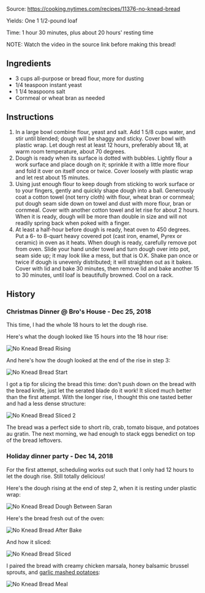 Source: https://cooking.nytimes.com/recipes/11376-no-knead-bread

Yields: One 1 1/2-pound loaf

Time: 1 hour 30 minutes, plus about 20 hours' resting time

NOTE: Watch the video in the source link before making this bread!

## Ingredients

* 3 cups all-purpose or bread flour, more for dusting
* 1/4  teaspoon instant yeast
* 1 1/4 teaspoons salt
* Cornmeal or wheat bran as needed

## Instructions

1. In a large bowl combine flour, yeast and salt. Add 1 5/8 cups water, and stir until blended; dough will be shaggy and sticky. Cover bowl with plastic wrap. Let dough rest at least 12 hours, preferably about 18, at warm room temperature, about 70 degrees.
1. Dough is ready when its surface is dotted with bubbles. Lightly flour a work surface and place dough on it; sprinkle it with a little more flour and fold it over on itself once or twice. Cover loosely with plastic wrap and let rest about 15 minutes.
1. Using just enough flour to keep dough from sticking to work surface or to your fingers, gently and quickly shape dough into a ball. Generously coat a cotton towel (not terry cloth) with flour, wheat bran or cornmeal; put dough seam side down on towel and dust with more flour, bran or cornmeal. Cover with another cotton towel and let rise for about 2 hours. When it is ready, dough will be more than double in size and will not readily spring back when poked with a finger.
1. At least a half-hour before dough is ready, heat oven to 450 degrees. Put a 6- to 8-quart heavy covered pot (cast iron, enamel, Pyrex or ceramic) in oven as it heats. When dough is ready, carefully remove pot from oven. Slide your hand under towel and turn dough over into pot, seam side up; it may look like a mess, but that is O.K. Shake pan once or twice if dough is unevenly distributed; it will straighten out as it bakes. Cover with lid and bake 30 minutes, then remove lid and bake another 15 to 30 minutes, until loaf is beautifully browned. Cool on a rack.

## History

### Christmas Dinner @ Bro's House - Dec 25, 2018

This time, I had the whole 18 hours to let the dough rise.

Here's what the dough looked like 15 hours into the 18 hour rise:

![No Knead Bread Rising](/photos/no_knead_bread_rising.jpg)

And here's how the dough looked at the end of the rise in step 3:

![No Knead Bread Start](/photos/no_knead_bread_start.jpg)

I got a tip for slicing the bread this time: don't push down on the bread with the bread knife, just let the serated blade do it work! It sliced much better than the first attempt. With the longer rise, I thought this one tasted better and had a less dense structure:

![No Knead Bread Sliced 2](/photos/no_knead_bread_sliced_2.jpg)

The bread was a perfect side to short rib, crab, tomato bisque, and potatoes au gratin. The next morning, we had enough to stack eggs benedict on top of the bread leftovers.

### Holiday dinner party - Dec 14, 2018

For the first attempt, scheduling works out such that I only had 12 hours to let the dough rise. Still totally delicious!

Here's the dough rising at the end of step 2, when it is resting under plastic wrap:

![No Knead Bread Dough Between Saran](/photos/no_knead_bread_dough_between_saran.jpg)

Here's the bread fresh out of the oven:

![No Knead Bread After Bake](/photos/no_knead_bread_after_bake.jpg)

And how it sliced:

![No Knead Bread Sliced](/photos/no_knead_bread_sliced.jpg)

I paired the bread with creamy chicken marsala, honey balsamic brussel sprouts, and [garlic mashed potatoes](/dinner/garlic_mashed_potatoes.md):

![No Knead Bread Meal](/photos/no_knead_bread_meal.jpg)

